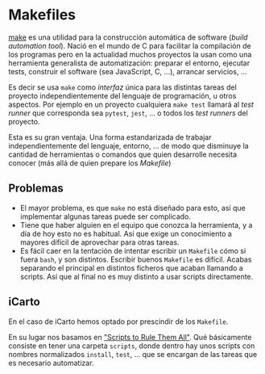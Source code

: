 # Makefiles

[make](<https://en.wikipedia.org/wiki/Make_(software)>) es una utilidad para la construcción automática de software (_build automation tool_). Nació en el mundo de C para facilitar la compilación de los programas pero en la actualidad muchos proyectos la usan como una herramienta generalista de automatización: preparar el entorno, ejecutar tests, construir el software (sea JavaScript, C, ...), arrancar servicios, ...

Es decir se usa `make` como _interfaz_ única para las distintas tareas del proyecto independientemente del lenguaje de programación, u otros aspectos. Por ejemplo en un proyecto cualquiera `make test` llamará al _test runner_ que corresponda sea `pytest`, `jest`, ... o todos los _test runners_ del proyecto.

Esta es su gran ventaja. Una forma estandarizada de trabajar independientemente del lenguaje, entorno, ... de modo que disminuye la cantidad de herramientas o comandos que quien desarrolle necesita conocer (más allá de quien prepare los _Makefile_)

## Problemas

-   El mayor problema, es que `make` no está diseñado para esto, así que implementar algunas tareas puede ser complicado.
-   Tiene que haber alguien en el equipo que conozca la herramienta, y a día de hoy esto no es habitual. Así que exige un conocimiento a mayores difícil de aprovechar para otras tareas.
-   Es fácil caer en la tentación de intentar escribir un `Makefile` cómo si fuera `bash`, y son distintos. Escribir buenos `Makefile` es difícil. Acabas separando el principal en distintos ficheros que acaban llamando a scripts. Así que al final no es muy distinto a usar scripts directamente.

## iCarto

En el caso de iCarto hemos optado por prescindir de los `Makefile`.

En su lugar nos basamos en ["Scripts to Rule Them All"](https://github.blog/2015-06-30-scripts-to-rule-them-all/). Qué básicamente consiste en tener una carpeta `scripts`, donde dentro hay unos scripts con nombres normalizados `install`, `test`, ... que se encargan de las tareas que es necesario automatizar.
